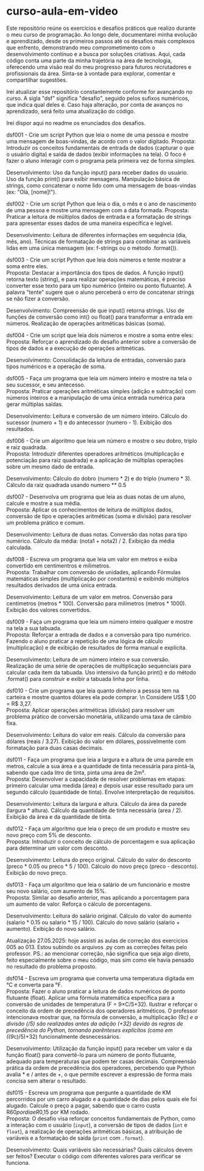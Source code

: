 # curso-aula-em-video
Este repositório reúne os exercícios e desafios práticos que realizo durante o meu curso de programação. Ao longo dele, documentarei minha evolução e aprendizado, desde os primeiros passos até os desafios mais complexos que enfrento, demonstrando meu comprometimento com o desenvolvimento contínuo e a busca por soluções criativas.
Aqui, cada código conta uma parte da minha trajetória na área de tecnologia, oferecendo uma visão real do meu progresso para futuros recrutadores e profissionais da área. Sinta-se à vontade para explorar, comentar e compartilhar sugestões.

Irei atualizar esse repositório constantemente conforme for avançando no curso.
A sigla "dsf" significa "desafio", seguido pelos sufixos numéricos, que indica qual deles é.
Caso haja alteração, por conta de avanços no aprendizado, será feito uma atualização do código.

Irei dispor aqui no readme os enunciados dos desafios.

dsf001 - Crie um script Python que leia o nome de uma pessoa e mostre uma mensagem de boas-vindas, de acordo com o valor digitado.
Proposta: Introduzir os conceitos fundamentais de entrada de dados (capturar o que o usuário digita) e saída de dados (exibir informações na tela). O foco é fazer o aluno interagir com o programa pela primeira vez de forma simples.

Desenvolvimento: 
Uso da função input() para receber dados do usuário.
Uso da função print() para exibir mensagens.
Manipulação básica de strings, como concatenar o nome lido com uma mensagem de boas-vindas (ex: "Olá, [nome]!").

dsf002 - Crie um script Python que leia o dia, o mês e o ano de nascimento de uma pessoa e mostre uma mensagem com a data formada.
Proposta: Praticar a leitura de múltiplos dados de entrada e a formatação de strings para apresentar esses dados de uma maneira específica e legível.

Desenvolvimento: Leitura de diferentes informações em sequência (dia, mês, ano).
Técnicas de formatação de strings para combinar as variáveis lidas em uma única mensagem (ex: f-strings ou o método .format()).

dsf003 - Crie um script Python que leia dois números e tente mostrar a soma entre eles.                  
Proposta: Destacar a importância dos tipos de dados. A função input() retorna texto (string), e para realizar operações matemáticas, é preciso converter esse texto para um tipo numérico (inteiro ou ponto flutuante). A palavra "tente" sugere que o aluno perceberá o erro de concatenar strings se não fizer a conversão.

Desenvolvimento: 
Compreensão de que input() retorna strings.
Uso de funções de conversão como int() ou float() para transformar a entrada em números.
Realização de operações aritméticas básicas (soma).

dsf004 - Crie um script que leia dois números e mostre a soma entre eles:           
Proposta: Reforçar o aprendizado do desafio anterior sobre a conversão de tipos de dados e a execução de operações aritméticas.

Desenvolvimento: Consolidação da leitura de entradas, conversão para tipos numéricos e a operação de soma.


dsf005 - Faça um programa que leia um número inteiro e mostre na tela o seu sucessor, e seu antecesso.          
Proposta: Praticar operações aritméticas simples (adição e subtração) com números inteiros e a manipulação de uma única entrada numérica para gerar múltiplas saídas.

Desenvolvimento: Leitura e conversão de um número inteiro.
Cálculo do sucessor (numero + 1) e do antecessor (numero - 1).
Exibição dos resultados.


dsf006 - Crie um algoritmo que leia um número e mostre o seu dobro, triplo e raiz quadrada.            
Proposta: Introduzir diferentes operadores aritméticos (multiplicação e potenciação para raiz quadrada) e a aplicação de múltiplas operações sobre um mesmo dado de entrada.

Desenvolvimento: Cálculo do dobro (numero * 2) e do triplo (numero * 3).
Cálculo da raiz quadrada usando numero ** 0.5


dsf007 - Desenvolva um programa que leia as duas notas de um aluno, calcule e mostre a sua média.              
Proposta: Aplicar os conhecimentos de leitura de múltiplos dados, conversão de tipo e operações aritméticas (soma e divisão) para resolver um problema prático e comum.

Desenvolvimento: Leitura de duas notas.
Conversão das notas para tipo numérico.
Cálculo da média: (nota1 + nota2) / 2.
Exibição da média calculada.


dsf008 - Escreva um programa que leia um valor em metros e exiba convertido em centimentros e milimetros.                  
Proposta: Trabalhar com conversão de unidades, aplicando Fórmulas matemáticas simples (multiplicação por constantes) e exibindo múltiplos resultados derivados de uma única entrada.

Desenvolvimento: Leitura de um valor em metros.
Conversão para centímetros (metros * 100).
Conversão para milímetros (metros * 1000).
Exibição dos valores convertidos.


dsf009 - Faça um programa que leia um número inteiro qualquer e mostre na tela a sua tabuada.                  
Proposta: Reforçar a entrada de dados e a conversão para tipo numérico. Fazendo o aluno praticar a repetição de uma lógica de cálculo (multiplicação) e de exibição de resultados de forma manual e explícita.

Desenvolvimento: Leitura de um número inteiro e sua conversão.
Realização de uma série de operações de multiplicação sequenciais para calcular cada item da tabuada.
Uso intensivo da função print() e do método .format() para construir e exibir a tabuada linha por linha.


dsf010 - Crie um programa que leia quanto dinheiro a pessoa tem na carteira e mostre quantos dólares ela pode comprar. \n Considere US$ 1,00 = R$ 3,27.              
Proposta: Aplicar operações aritméticas (divisão) para resolver um problema prático de conversão monetária, utilizando uma taxa de câmbio fixa.

Desenvolvimento: Leitura do valor em reais.
Cálculo da conversão para dólares (reais / 3.27).
Exibição do valor em dólares, possivelmente com formatação para duas casas decimais.


dsf011 - Faça um programa que leia a largura e a altura de uma parede em metros, calcule a sua área e a quantidade de tinta necessária para pintá-la, sabendo que cada litro de tinta, pinta uma área de 2m².              
Proposta: Desenvolver a capacidade de resolver problemas em etapas: primeiro calcular uma medida (área) e depois usar esse resultado para um segundo cálculo (quantidade de tinta). Envolve interpretação de requisitos.

Desenvolvimento: Leitura da largura e altura.
Cálculo da área da parede (largura * altura).
Cálculo da quantidade de tinta necessária (area / 2).
Exibição da área e da quantidade de tinta.


dsf012 - Faça um algoritmo que leia o preço de um produto e mostre seu novo preço com 5% de desconto.                
Proposta: Introduzir o conceito de cálculo de porcentagem e sua aplicação para determinar um valor com desconto.

Desenvolvimento: Leitura do preço original.
Cálculo do valor do desconto (preco * 0.05 ou preco * 5 / 100).
Cálculo do novo preço (preco - desconto).
Exibição do novo preço.


dsf013 - Faça um algoritmo que leia o salário de um funcionário e mostre seu novo salário, com aumento de 15%.            
Proposta: Similar ao desafio anterior, mas aplicando a porcentagem para um aumento de valor. Reforça o cálculo de porcentagens.

Desenvolvimento: Leitura do salário original.
Cálculo do valor do aumento (salario * 0.15 ou salario * 15 / 100).
Cálculo do novo salário (salario + aumento).
Exibição do novo salário.


Atualização 27.05.2025: hoje assisti as aulas de correção dos exercícios 005 ao 013. Estou subindo os arquivos .py com as correções feitas pelo professor.
PS.: ao mencionar correção, não significa que seja algo direto, feito especialmente sobre o meu código, mas sim como ele havia pensado no resultado do problema proposto.

dsf014 - Escreva um programa que converta uma temperatura digitada em °C e converta para °F.            
Proposta: Fazer o aluno praticar a leitura de dados numéricos de ponto flutuante (float).
Aplicar uma fórmula matemática específica para a conversão de unidades de temperatura (F = 9×C/5+32).
Ilustrar e reforçar o conceito da ordem de precedência dos operadores aritméticos. O professor intencionava mostrar que, na fórmula de conversão, a multiplicação (9*c) e a divisão (/5) são realizadas antes da adição (+32) devido às regras de precedência do Python, tornando parênteses explícitos (como em ((9*c)/5)+32) funcionalmente desnecessários.


Desenvolvimento: Utilização da função input() para receber um valor e da função float() para convertê-lo para um número de ponto flutuante, adequado para temperaturas que podem ter casas decimais. 
Compreensão prática da ordem de precedência dos operadores, percebendo que Python avalia * e / antes de +, o que permite escrever a expressão de forma mais concisa sem alterar o resultado.

dsf015 - Escreva um programa que pergunte a quantidade de KM percorridos por um carro alugado e a quantidade de dias pelos quais ele foi alugado. Calcule o preço a pagar, sabendo que o carro custa R$60 por dia e R$0,15 por KM rodado.                  
Proposta: O desafio visa reforçar conceitos fundamentais de Python, como a interação com o usuário (`input`), a conversão de tipos de dados (`int` e `float`), a realização de operações aritméticas básicas, a atribuição de variáveis e a formatação de saída (`print` com `.format`).

Desenvolvimento: Quais variáveis são necessárias? Quais cálculos devem ser feitos?
Executar o código com diferentes valores para verificar se funciona.


